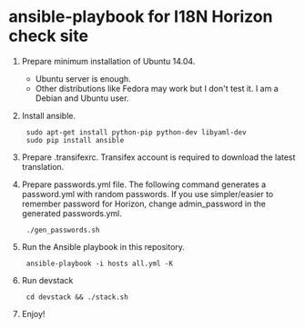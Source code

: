 ansible-playbook for I18N Horizon check site
============================================

1. Prepare minimum installation of Ubuntu 14.04.

   * Ubuntu server is enough.
   * Other distributions like Fedora may work but I don't test it.
     I am a Debian and Ubuntu user.

2. Install ansible.

        sudo apt-get install python-pip python-dev libyaml-dev
        sudo pip install ansible

3. Prepare .transifexrc.
   Transifex account is required to download the latest translation.

4. Prepare passwords.yml file.
   The following command generates a password.yml with random passwords.
   If you use simpler/easier to remember password for Horizon,
   change admin\_password in the generated passwords.yml.

        ./gen_passwords.sh

4. Run the Ansible playbook in this repository.

        ansible-playbook -i hosts all.yml -K

5. Run devstack

        cd devstack && ./stack.sh

6. Enjoy!
